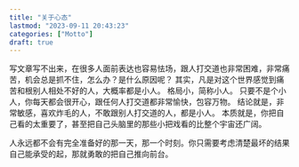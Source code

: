 ```yaml
---
title: "关于心态"
lastmod: "2023-09-11 20:43:23"
categories: ["Motto"]
draft: true
---
```


写文章写不出来，在很多人面前表达也容易怯场，跟人打交道也非常困难，非常痛苦，机会总是抓不住，怎么办？是什么原因呢？ 其实，凡是对这个世界感觉到痛苦和根别人相处不好的人，大概率都是小人。 格局小，简称小人。 只要不是个小人，你每天都会很开心，跟任何人打交道都非常愉快，包容万物。 结论就是，非常敏感，喜欢炸毛的人，不敢跟别人打交道的人，都是小人。 本质就是，你把自己看的太重要了，甚至把自己头脑里的那些小把戏看的比整个宇宙还广阔。

人永远都不会有完全准备好的那一天，那一个时刻。你只需要考虑清楚最坏的结果自己能承受的起，那就勇敢的把自己推向前台。